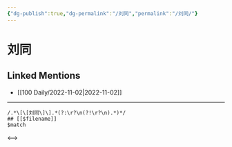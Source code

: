```yaml
---
{"dg-publish":true,"dg-permalink":"/刘同","permalink":"/刘同/"}
---
```



# 刘同

## Linked Mentions
- [[100 Daily/2022-11-02\|2022-11-02]]

---
```expander
/.*\[\[刘同\]\].*(?:\r?\n(?!\r?\n).*)*/
## [[$filename]]
$match
```

<-->
